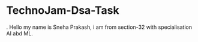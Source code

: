 # TechnoJam-Dsa-Task
.
Hello my name is Sneha Prakash, i am from section-32 with specialisation AI abd ML.
